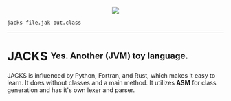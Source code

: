 <p align="center">
  <img src="https://u.cubeupload.com/ihavecandy/rszjackstext.png">
</p>

```
jacks file.jak out.class
```
---

# JACKS <sup><sub>**Yes. Another (JVM) toy language.**</sub></sup>
JACKS is influenced by Python, Fortran, and Rust, which makes it easy to learn. It does without classes and a main method. 
It utilizes **ASM** for class generation and has it's own lexer and parser.
